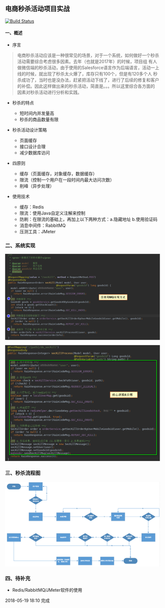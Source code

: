 ## 电商秒杀活动项目实战

[![Build Status](https://www.travis-ci.org/YuJhon/rainbow-seckill.svg?branch=master)](https://www.travis-ci.org/YuJhon/rainbow-seckill)

#### 一、概述
* 序言
> 电商秒杀活动应该是一种很常见的场景，对于一个系统，如何做好一个秒杀活动需要综合考虑很多因素。去年（也就是2017年）的时候，项目组
有人做微信端的秒杀活动，由于使用的Salesforce语言作为后端语言，活动一上线的时候，就出现了秒杀太火爆了，库存只有100个，但是有120多个人
秒杀成功了，当时也是没办法，赶紧把活动下线了，进行了后续的修复和客户的补偿。因此这样做出来的秒杀活动，简直是。。。所以这里综合各方面的
因素对秒杀活动进行分析和实践。

* 秒杀的特点
    * 短时间内并发量高
    * 秒杀的商品数量有限
    
* 秒杀活动设计策略
    * 页面缓存
    * 接口设计合理
    * 减少数据库访问
    
* 四原则
    * 缓存（页面缓存，对象缓存，数据缓存）
    * 限流（控制一个用户在一段时间内最大访问次数）
    * 削峰（异步处理）

* 使用技术
    * 缓存：Redis
    * 限流：使用Java自定义注解来控制
    * 防刷：在限流的基础上，再加上以下两种方式：a.隐藏地址 b.使用验证码
    * 消息中间件：RabbitMQ
    * 压测工具：JMeter


### 二、系统实现
![Not_MQ_Impl](./photos/01.Not_MQ_Impl.png)

![With_MQ_Impl](./photos/02.With_MQ_Impl.png)

### 三、秒杀流程图
![流程图](./photos/03.流程图.png)

### 四、待补充
* Redis/RabbitMQ/JMeter软件的使用

2018-05-19 18:10 完成



